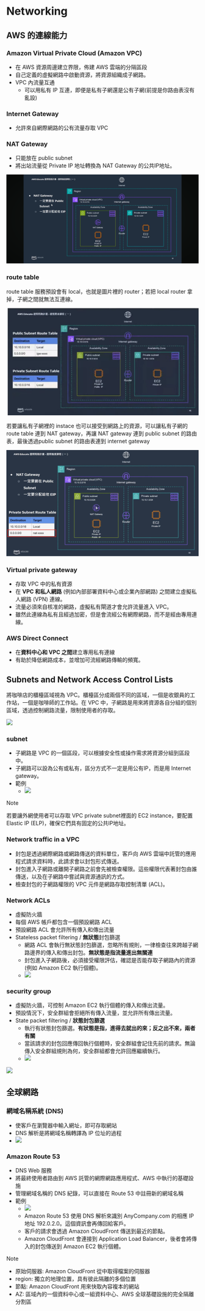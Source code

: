 # Networking
## AWS 的連線能力

### Amazon Virtual Private Cloud (Amazon VPC)
- 在 AWS 資源周邊建立界限，佈建 AWS 雲端的分隔區段
- 自己定義的虛擬網路中啟動資源，將資源組織成子網路。
- VPC 內流量互通
  - 可以用私有 IP 互連，即便是私有子網還是公有子網(前提是你路由表沒有亂設)

### Internet Gateway
- 允許來自網際網路的公有流量存取 VPC
### NAT Gateway
- 只能放在 public subnet
- 將出站流量從 Private IP 地址轉換為 NAT Gateway 的公共IP地址。

<img src="img/IMG_1419.PNG">

### route table
route table 服務預設會有 local，也就是圖片裡的 router；若把 local router 拿掉，子網之間就無法互連線。

<img src="img/IMG_1417.jpg">

若要讓私有子網裡的 instace 也可以接受到網路上的資源，可以讓私有子網的 route table 連到 NAT gateway，再讓 NAT gateway 連到 public subnet 的路由表，最後透過public subnet 的路由表連到 internet gateway

<img src="img/natgw.png">

### Virtual private gateway
- 存取 VPC 中的私有資源
- 在 **VPC 和私人網路** (例如內部部署資料中心或企業內部網路) 之間建立虛擬私人網路 (VPN) 連線。
- 流量必須來自核准的網路，虛擬私有閘道才會允許流量進入 VPC。
- 雖然此連線為私有且經過加密，但是會流經公有網際網路，而不是經由專用連線。

### AWS Direct Connect
- 在**資料中心和 VPC 之間**建立專用私有連線
- 有助於降低網路成本，並增加可流經網路傳輸的頻寬。

## Subnets and Network Access Control Lists
將咖啡店的櫃檯區域視為 VPC。櫃檯區分成兩個不同的區域，一個是收銀員的工作站，一個是咖啡師的工作站。在 VPC 中，子網路是用來將資源各自分組的個別區域，透過控制網路流量，限制使用者的存取。

![](https://explore.skillbuilder.aws/files/a/w/aws_prod1_docebosaas_com/1715324400/Et2DbDCVcdvpsJlt6RHc9g/tincan/50bb3ae9507c15309a6ecbb7b8d96d9cb455d06f/assets/DAtQfMsBjhddCqUB_QHMa6mrIqqX3AHvi.png)

### subnet
- 子網路是 VPC 的一個區段，可以根據安全性或操作需求將資源分組到區段中。
- 子網路可以設為公有或私有，區分方式不一定是用公有IP，而是用 Internet gateway。
- 範例
  - ![](https://explore.skillbuilder.aws/files/a/w/aws_prod1_docebosaas_com/1715324400/Et2DbDCVcdvpsJlt6RHc9g/tincan/50bb3ae9507c15309a6ecbb7b8d96d9cb455d06f/assets/Wrn7wsccz0S_uj2H_L6hMmMHUJ0j09W1a.png)

> [!NOTE]
> 若要讓外網使用者可以存取 VPC private subnet裡面的 EC2 instance，要配置  Elastic IP (ELP)，確保它們具有固定的公共IP地址。

### Network traffic in a VPC
- 封包是透過網際網路或網路傳送的資料單位，客戶向 AWS 雲端中託管的應用程式請求資料時，此請求會以封包形式傳送。
- 封包進入子網路或離開子網路之前會先被檢查權限。這些權限代表著封包由誰傳送，以及在子網路中嘗試與資源通訊的方式。
- 檢查封包的子網路權限的 VPC 元件是網路存取控制清單 (ACL)。

### Network ACLs
- 虛擬防火牆
- 每個 AWS 帳戶都包含一個預設網路 ACL
- 預設網路 ACL 會允許所有傳入和傳出流量
- Stateless packet filtering / **無狀態**封包篩選
  - 網路 ACL 會執行無狀態封包篩選，忽略所有規則，一律檢查往來跨越子網路邊界的傳入和傳出封包。**無狀態是指流量進出無關連**
  - 封包進入子網路後，必須接受權限評估，確認是否能存取子網路內的資源 (例如 Amazon EC2 執行個體)。 
  - ![](https://explore.skillbuilder.aws/files/a/w/aws_prod1_docebosaas_com/1715324400/Et2DbDCVcdvpsJlt6RHc9g/tincan/50bb3ae9507c15309a6ecbb7b8d96d9cb455d06f/assets/xzuwmNKoezy8BYOB_lgkRQjWJ4ujTF0sc.png)

### security group 
- 虛擬防火牆，可控制 Amazon EC2 執行個體的傳入和傳出流量。
- 預設情況下，安全群組會拒絕所有傳入流量，並允許所有傳出流量。
- State packet filtering / **狀態封包篩選**
  - 執行有狀態封包篩選。**有狀態是指，進得去就出的來；反之出不來，兩者有關**
  - 當該請求的封包回應傳回執行個體時，安全群組會記住先前的請求。無論傳入安全群組規則為何，安全群組都會允許回應繼續執行。
  - ![](https://explore.skillbuilder.aws/files/a/w/aws_prod1_docebosaas_com/1715324400/Et2DbDCVcdvpsJlt6RHc9g/tincan/50bb3ae9507c15309a6ecbb7b8d96d9cb455d06f/assets/c9CH_uaWNXBp9tV6_IrB5OA3LemFSvVYn.png)

![](https://explore.skillbuilder.aws/files/a/w/aws_prod1_docebosaas_com/1715324400/Et2DbDCVcdvpsJlt6RHc9g/tincan/50bb3ae9507c15309a6ecbb7b8d96d9cb455d06f/assets/Z6A1OuJYqsMb9YFS_B0gKjnJUKwlaOiVe.png)

## 全球網路
### 網域名稱系統 (DNS)
- 使客戶在瀏覽器中輸入網址，即可存取網站
- DNS 解析是將網域名稱轉譯為 IP 位址的過程
- ![](https://explore.skillbuilder.aws/files/a/w/aws_prod1_docebosaas_com/1715324400/Et2DbDCVcdvpsJlt6RHc9g/tincan/50bb3ae9507c15309a6ecbb7b8d96d9cb455d06f/assets/XsApfPtUTEAgy58x_M21Dzh4m8-ek5gKk.png)
### Amazon Route 53
-  DNS Web 服務
-  將最終使用者路由到 AWS 託管的網際網路應用程式、AWS 中執行的基礎設施
-  管理網域名稱的 DNS 紀錄，可以直接在 Route 53 中註冊新的網域名稱
-  範例
   - ![](https://explore.skillbuilder.aws/files/a/w/aws_prod1_docebosaas_com/1715324400/Et2DbDCVcdvpsJlt6RHc9g/tincan/50bb3ae9507c15309a6ecbb7b8d96d9cb455d06f/assets/Bkk9CVnKaMNAx8N9_UdqHxVxjLn7FcBBQ.png)
   - Amazon Route 53 使用 DNS 解析來識別 AnyCompany.com 的相應 IP 地址 192.0.2.0。這個資訊會再傳回給客戶。
   - 客戶的請求會透過 Amazon CloudFront 傳送到最近的節點。
   - Amazon CloudFront 會連接到 Application Load Balancer，後者會將傳入的封包傳送到 Amazon EC2 執行個體。

> [!NOTE]
> - 原始伺服器: Amazon CloudFront 從中取得檔案的伺服器
> - region: 獨立的地理位置，具有彼此隔離的多個位置
> - 節點: Amazon CloudFront 用來快取內容複本的網站
> - AZ: 區域內的一個資料中心或一組資料中心、AWS 全球基礎設施的完全隔離分割區
